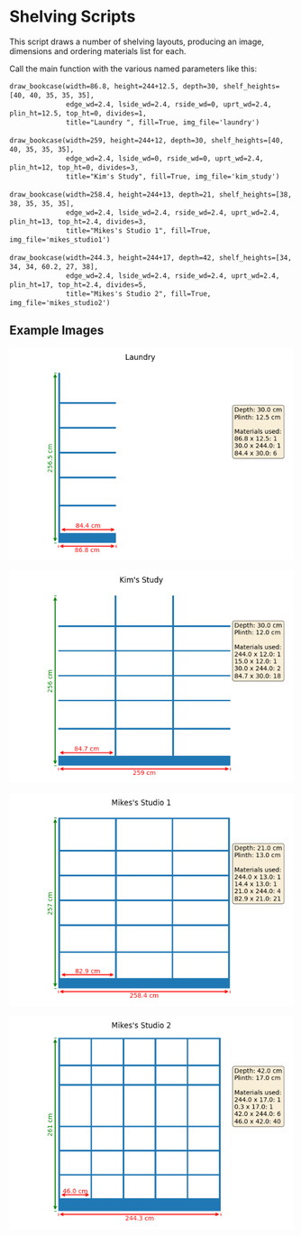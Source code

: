 # Shelving Scripts
This script draws a number of shelving layouts, producing an image, dimensions and ordering materials list for each.

Call the main function with the various named parameters like this:

```
draw_bookcase(width=86.8, height=244+12.5, depth=30, shelf_heights=[40, 40, 35, 35, 35],
              edge_wd=2.4, lside_wd=2.4, rside_wd=0, uprt_wd=2.4, plin_ht=12.5, top_ht=0, divides=1, 
              title="Laundry ", fill=True, img_file='laundry')

draw_bookcase(width=259, height=244+12, depth=30, shelf_heights=[40, 40, 35, 35, 35],
              edge_wd=2.4, lside_wd=0, rside_wd=0, uprt_wd=2.4, plin_ht=12, top_ht=0, divides=3, 
              title="Kim's Study", fill=True, img_file='kim_study')

draw_bookcase(width=258.4, height=244+13, depth=21, shelf_heights=[38, 38, 35, 35, 35],
              edge_wd=2.4, lside_wd=2.4, rside_wd=2.4, uprt_wd=2.4, plin_ht=13, top_ht=2.4, divides=3, 
              title="Mikes's Studio 1", fill=True, img_file='mikes_studio1')

draw_bookcase(width=244.3, height=244+17, depth=42, shelf_heights=[34, 34, 34, 60.2, 27, 38],
              edge_wd=2.4, lside_wd=2.4, rside_wd=2.4, uprt_wd=2.4, plin_ht=17, top_ht=2.4, divides=5, 
              title="Mikes's Studio 2", fill=True, img_file='mikes_studio2')
```

## Example Images
![Laundry](laundry.png)

![Kim's Study](kim_study.png)

![Mike's Studio 1](mikes_studio1.png)

![Mike's Studio 2](mikes_studio2.png)

